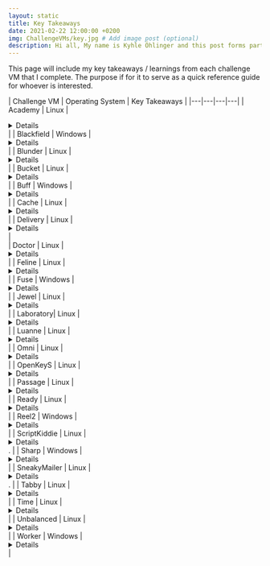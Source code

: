 ```yaml
---
layout: static
title: Key Takeaways
date: 2021-02-22 12:00:00 +0200
img: ChallengeVMs/key.jpg # Add image post (optional)
description: Hi all, My name is Kyhle Öhlinger and this post forms part of my challenge VM writeups. If you enjoy any of the posts, feel free to reach out and let me know :) 
---
```



This page will include my key takeaways / learnings from each challenge VM that I complete. The purpose if for it to serve as a quick reference guide for whoever is interested.

| Challenge VM  | Operating System  | Key Takeaways |
|---|---|---|---|
| Academy | Linux | <details>Larvel RCE and Composer exploit </details> |
| Blackfield | Windows | <details>ASRep Roasting and exploiting whoami privileges. </details>  |
| Blunder | Linux | <details>Exploitation of a sudo vulnerability.</details>  |
| Bucket | Linux | <details>AWS S3 Bucket and DynamoDB Exploitation.</details> | 
| Buff | Windows | <details>Using [Chisel](https://github.com/jpillora/chisel) to run a Python exploit through a reverse proxy.</details>  |
| Cache | Linux | <details>Memcache exploitation and docker privilege escalation.</details>  |
| Delivery | Linux | <details>Logic Flaw and Password cracking. </details> |  
| Doctor | Linux | <details>Server-Side Template Injection and Splunk Forwarder exploitation. </details>|
| Feline | Linux | <details>Java Deserialisation, SaltStack and Docker.sock exploitation.</details>|
| Fuse | Windows | <details>smbpasswd reset and exploiting whoami privileges. </details> |
| Jewel | Linux | <details>Redis CacheStore Exploitation and Google Authenticator Tokens for 2FA</details>|
| Laboratory| Linux | <details> Gitlab and Absolute Path Exploitation. </details> |
| Luanne | Linux | <details> Lua and bozohttpd Exploitation.</details> | 
| Omni | Linux | <details>Windows IoT exploitation and PowerShell secure string decryption.</details>  |
| OpenKeyS | Linux | <details>OpenBSD authentication bypass and skey OpenBSD exploit.</details>  |
| Passage | Linux | <details>USBCreator D-Bus Exploitation.</details>  |
| Ready | Linux | <details>Gitlab RCE and Docker Mount. </details> |
| Reel2 | Windows | <details> PowerShell PS-Session and PowerShell Script Blocks.</details> |
| ScriptKiddie | Linux | <details>MSF Template Injection.</details>. |
| Sharp | Windows | <details> Portable Kanban password decryption  and .NET Remoting Exploitation </details> | 
| SneakyMailer | Linux | <details>Swaks phishing and Pypi package exploitation.</details>. |
| Tabby | Linux | <details>Tomcat manager exploitation via command line and LXD exploitation.</details>  |
| Time | Linux | <details>Jackson Databind exploitation and Tarball.</details>  |
| Unbalanced | Linux | <details>rsync exploitation and Pi-Hole RCE.</details>  |
| Worker | Windows | <details>SVN and Azure Pipeline exploitation.</details>  |